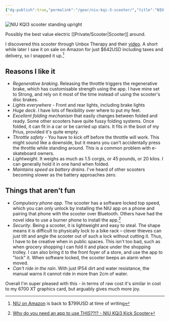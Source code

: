 ```yaml
---
{"dg-publish":true,"permalink":"/gear/niu-kqi-3-scooter/","title":"NIU KQI3 Scooter"}
---
```



![NIU KQI3 scooter standing upright](/img/user/Vaults/quartz/content/notes/images/NIU_KQi3.jpg)

Possibly the best value electric [[Private/Scooter\|Scooter]] around.

I discovered this scooter through Unbox Therapy and their [video](https://www.youtube.com/watch?v=wzR16X7rGs0). A short while later I saw it on sale on Amazon for just $642USD including taxes and delivery, so I snapped it up.[^1]

## Reasons I like it

- *Regenerative braking*. Releasing the throttle triggers the regenerative brake, which has customisable strength using the app. I have mine set to Strong, and rely on it most of the time instead of using the scooter's disc brakes.
- *Lights everywhere* - Front and rear lights, including brake lights
- *Huge deck*. I have lots of flexibility over where to put my feet.
- *Excellent folding mechanism* that easily changes between folded and ready. Some other scooters have quite fussy folding systems. Once folded, it can fit in a car or be carried up stairs. It fits in the boot of my Prius, provided it's quite empty.
- *Throttle safety* - You have to kick off before the throttle will work. This might sound like a downside, but it means you can't accidentally press the throttle while standing around. This is a common problem with e-skateboard owners.
- *Lightweight*. It weighs as much as 1.5 corgis, or 45 pounds, or 20 kilos. I can generally hold it in one hand when folded.
- *Maintains speed as battery drains*. I've heard of other scooters becoming slower as the battery approaches zero.

## Things that aren't fun

- *Compulsory phone app*. The scooter has a software locked top speed, which you can only unlock by installing the NIU app on a phone and pairing that phone with the scooter over Bluetooth. Others have had the novel idea to use a burner phone to install the app.[^2]
- *Security*. Being a scooter, it is lightweight and easy to steal. The shape means it is difficult to physically lock to a bike rack – clever thieves can just tilt and angle the scooter out of such a lock without cutting it. Thus, I have to be creative when in public spaces. This isn't too bad, such as when grocery shopping I can fold it and place under the shopping trolley. I can also bring it to the front foyer of a store, and use the app to "lock" it. When software locked, the scooter beeps an alarm when moved.
- *Can't ride in the rain*. With just IP54 dirt and water resistance, the manual warns it cannot ride in more than 2cm of water.

Overall I'm super pleased with this - in terms of raw cost it's similar in cost to my 6700 XT graphics card, but arguably gives much more joy. 

[^1]: [NIU on Amazon](https://www.amazon.com/gp/product/B09C8D5FP4/?th=1&psc=1) is back to $799USD at time of writing
[^2]:  [Why do you need an app to use THIS??!? - NIU KQi3 Kick Scooter](https://youtu.be/VBCx9KSy9bI) 